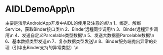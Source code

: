 # AIDLDemoApp\n
主要是演示AndroidApp开发中AIDL的使用及注意的点\n
1、绑定、解绑Service，获取Binder接口类\n
2、Binder远程同步调用\n
3、Binder远程异步调用\n
4、发送自定义Parcelable类型数据\n
5、发送大数据量Parcelable数据\n
6、基本数据类型发送\n
7、复杂数据类型发送\n
8、Binder服务端抛出异常的处理（引申出Binder支持的异常类型）\n
